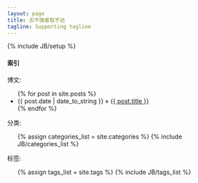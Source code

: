 ```yaml
---
layout: page
title: 志不强者智不达
tagline: Supporting tagline
---
```

{% include JB/setup %}

#### 索引
博文:
<ul class="posts">
  {% for post in site.posts %}
    <li><span>{{ post.date | date_to_string }}</span> &raquo; <a href="{{ BASE_PATH }}{{ post.url }}">{{ post.title }}</a></li>
  {% endfor %}
</ul>
分类:
<ul>
        {% assign categories_list = site.categories %}  
        {% include JB/categories_list %}
</ul>
标签:
<ul>
  	  {% assign tags_list = site.tags %}  
  	  {% include JB/tags_list %}
</ul>
